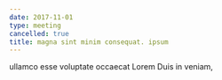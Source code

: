 ```yaml
---
date: 2017-11-01
type: meeting
cancelled: true
title: magna sint minim consequat. ipsum
---
```

ullamco esse voluptate occaecat Lorem Duis in veniam,